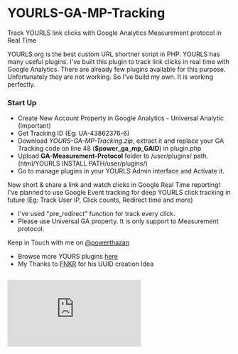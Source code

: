 YOURLS-GA-MP-Tracking
====================

Track YOURLS link clicks with Google Analytics Measurement protocol in Real Time

YOURLS.org is the best custom URL shortner script in PHP. YOURLS has many useful plugins. I've built this plugin to track link clicks in real time with Google Analytics. There are already few plugins available for this purpose. Unfortunately  they are not working. So I've build my own. It is working perfectly. 

<h3>
 Start Up </h3>
<ul>
<li>Create New Account Property in Google Analytics - Universal Analytic (Important)&nbsp;</li>
<li>Get Tracking ID (Eg: UA-43862376-6)&nbsp;</li>
<li>Download <i>YOURS-GA-MP-Tracking.zip</i>, extract it  and replace your GA Tracking code on line 48 (<b>$power_ga_mp_GAID</b>) in plugin.php</li>
<li>Upload&nbsp;<b>GA-Measurement-Protocol</b> folder to /user/plugins/ path. (html/YOURLS INSTALL PATH/user/plugins/)</li>
<li>Go to manage plugins in your YOURLS Admin interface and Activate it.</li>
</ul>
<div>
Now short &amp; share a link and watch clicks in Google Real Time reporting!&nbsp;</div>
<div>
</div>
<div>
I've planned to use Google Event tracking for deep YOURLS click tracking in future (Eg: Track User IP, Click counts, Redirect time and more)</div>
<div>
</div>
<div>
<ul>
<li>I've used "pre_redirect" function for track every click.&nbsp;</li>
<li>Please use Universal GA property. It is only support to Measurement protocol.</li>
</ul>
</div>
<div>
Keep in Touch with me on&nbsp;<a href="https://twitter.com/powerthazan" target="_blank">@powerthazan</a></div>

<ul>
<li>Browse more YOURS plugins <a href="https://github.com/YOURLS/YOURLS/wiki/Plugin-List" target="_blank">here</a></li>
<li>My Thanks to&nbsp;<a href="https://bitbucket.org/fnkr/yourls-ga" target="_blank">FNKR</a>&nbsp;for his UUID creation Idea</li>
</ul>
<!-- Piwik Image Tracker -->
<img src="http://track.tamilcc.com/piwik/piwik.php?idsite=14&amp;rec=1" style="border:0" alt="" />
<!-- End Piwik -->

[![Analytics](http://track.tamilcc.com/piwik/piwik.php?idsite=14&amp;rec=1)](https://github.com/powerthazan/YOURLS-GA-MP-Tracking)
